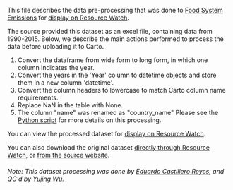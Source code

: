 This file describes the data pre-processing that was done to [Food System Emissions](https://edgar.jrc.ec.europa.eu/edgar_food#wtsau) for [display on Resource Watch](https://bit.ly/3fXLxlg).

The source provided this dataset as an excel file, containing data from 1990-2015. Below, we describe the main actions performed to process the data before uploading it to Carto.

1. Convert the dataframe from wide form to long form, in which one column indicates the year.
2. Convert the years in the 'Year' column to datetime objects and store them in a new column 'datetime'.
3. Convert the column headers to lowercase to match Carto column name requirements.
4. Replace NaN in the table with None.
5. The column "name" was renamed as "country_name" 
Please see the [Python script](https://github.com/resource-watch/data-pre-processing/tree/master/foo_060_food_system_emissions_processing.py) for more details on this processing.

You can view the processed dataset for [display on Resource Watch](https://bit.ly/3fXLxlg).

You can also download the original dataset [directly through Resource Watch](https://wri-public-data.s3.amazonaws.com/resourcewatch/foo_060_food_system_emissions.zip), or [from the source website](https://edgar.jrc.ec.europa.eu/edgar_food#wtsau).

###### Note: This dataset processing was done by [Eduardo Castillero Reyes](https://wrimexico.org/profile/eduardo-castillero-reyes), and QC'd by [Yujing Wu](https://www.wri.org/profile/yujing-wu).
